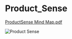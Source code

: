 # Product_Sense

[ProductSense Mind Map.pdf](https://github.com/ZhangxjMia/Product_Sense/files/5853555/ProductSense.Mind.Map.pdf)

![Product Sense](https://user-images.githubusercontent.com/63559049/105809541-ba2ce100-5f5e-11eb-9122-1cdacb2ec1a6.jpeg)
